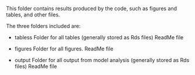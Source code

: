 This folder contains results produced by the code, such as figures and tables, and other files.

The three folders included are:

- tabless
    Folder for all tables (generally stored as Rds files)
    ReadMe file
    
- figures
    Folder for all figures.
    ReadMe file

- output
    Folder for all output from model analysis (generally stored as Rds files)
    ReadMe file

